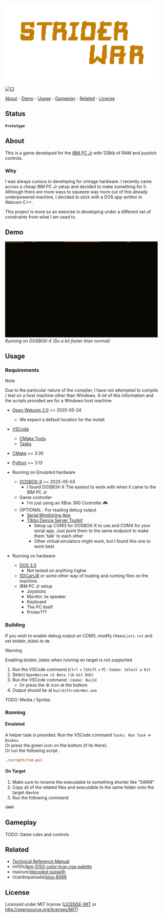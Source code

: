 <!-- TITLE: StriderWar -->
<!-- KEYWORDS: game, graphics -->
<!-- LANGUAGES: C++, Python -->
<!-- TECHNOLOGY: Watcom  -->

<!-- LOGO -->
![Logo](<images/title.png>)

[![CI](https://github.com/lehuman/StriderWar/workflows/CI/badge.svg)](https://github.com/lehuman/StriderWar/actions)

[About](#about) - [Demo](#demo) - [Usage](#usage) - [Gameplay](#gameplay) - [Related](#related) - [License](#license)

## Status

<!-- STATUS -->
**`Prototype`**

## About
<!-- DESCRIPTION START -->
This is a game developed for the [IBM PC Jr](https://en.wikipedia.org/wiki/IBM_PCjr) with 128kb of RAM and joystick controls.
<!-- DESCRIPTION END -->

### Why

I was always curious in developing for vintage hardware. I recently came across a cheap IBM PC Jr setup and decided to make something for it. Although there are more ways to squeeze way more out of this already underpowered machine, I decided to stick with a DOS app written in Watcom C++.

This project is more so an exercise in developing under a different set of constraints from what I am used to.

## Demo

![Demo](images/demo.gif)\
*Running on DOSBOX-X (So a bit faster than normal)*

## Usage

### Requirements

> [!NOTE]
> Due to the particular nature of the compiler, I have not attempted to compile / test on a host machine other than Windows. A lot of this information and the scripts provided are for a Windows host machine.

- [Open Watcom 2.0](https://github.com/open-watcom/open-watcom-v2/releases) >= 2025-05-24
  - We expect a default location for the install
- [VSCode](https://code.visualstudio.com/)
  - [CMake Tools](https://marketplace.visualstudio.com/items?itemName=ms-vscode.cmake-tools)
  - [Tasks](https://marketplace.visualstudio.com/items?itemName=actboy168.tasks)
- [CMake](https://cmake.org/) >= 3.30
- [Python](https://www.python.org/) >= 3.13

- Running on Emulated hardware
  - [DOSBOX-X](https://dosbox-x.com/) >= 2025-05-03
    - I found DOSBOX-X The easiest to work with when it came to the IBM PC Jr
  - Game controller
    - I'm just using an XBox 360 Controller 🎮
  - OPTIONAL : For reading debug output
    - [Serial Monitoring App](https://github.com/LeHuman/ComMonitor-CLI)
    - [Tibbo Device Server Toolkit](https://tibbo.com/soi/software.html)
      - Setup up COM3 for DOSBOX-X to use and COM4 for your serial app. Just point them to the same endpoint to make them 'talk' to each other
      - Other virtual emulators might work, but I found this one to work best

- Running on hardware
  - [DOS 3.3](https://winworldpc.com/product/ms-dos/3x)
    - Not tested on anything higher
  - [SDCartJR](https://www.raphnet.net/electronique/sdcartJR/index_en.php) or some other way of loading and running files on the machine.
  - IBM PC Jr setup
    - Joysticks
    - Monitor /w speaker
    - Keyboard
    - The PC itself
    - Printer???

### Building

If you wish to enable debug output on COM3, modify `CMakeLists.txt` and set `DOSBOX_DEBUG` to `ON`

> [!WARNING]
> Enabling `DOSBOX_DEBUG` when running on target is not supported

1. Run the VSCode command (`Ctrl` + `lShift` + `P`) : `Cmake: Select a Kit`
2. Select `OpenWatcom v2 Beta (16-bit DOS)`
3. Run the VSCode command : `Cmake: Build`
   - Or press the ⚙ icon at the bottom
4. Output should be at `build/StriderWar.exe`

TODO: Media / Sprites

### Running

#### Emulated

A helper task is provided. Run the VSCode command `Tasks: Run Task` -> `Dosbox`.\
Or press the green icon on the bottom (if its there).\
Or run the following script.

``` ps
./scripts/run.ps1
```

#### On Target

1. Make sure to rename the executable to something shorter like "SWAR"
2. Copy all of the related files and executable to the same folder onto the target device
3. Run the following command

```bat
SWAR
```

## Gameplay

TODO: Game rules and controls

## Related

- [Technical Reference Manual](https://bitsavers.trailing-edge.com/pdf/ibm/pc/pc_jr/PCjr_Technical_Reference_Nov83.pdf)
- int10h/[ibm-5153-color-true-cga-palette](https://int10h.org/blog/2022/06/ibm-5153-color-true-cga-palette/)
- maizure/[decoded-sopwith](https://www.maizure.org/projects/decoded-sopwith/index.html)
- ricardoquesada/[bios-8088](https://github.com/ricardoquesada/bios-8088)

## License

Licensed under MIT license
   ([LICENSE-MIT](LICENSE-MIT) or <http://opensource.org/licenses/MIT>)
